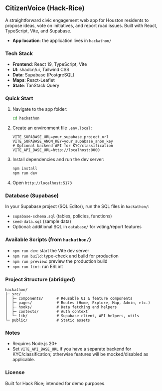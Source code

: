 ## CitizenVoice (Hack-Rice)

A straightforward civic engagement web app for Houston residents to propose ideas, vote on initiatives, and report road issues. Built with React, TypeScript, Vite, and Supabase.

- **App location**: the application lives in `hackathon/`

### Tech Stack
- **Frontend**: React 19, TypeScript, Vite
- **UI**: shadcn/ui, Tailwind CSS
- **Data**: Supabase (PostgreSQL)
- **Maps**: React-Leaflet
- **State**: TanStack Query

### Quick Start
1. Navigate to the app folder:
   ```bash
   cd hackathon
   ```
2. Create an environment file `.env.local`:
   ```env
   VITE_SUPABASE_URL=your_supabase_project_url
   VITE_SUPABASE_ANON_KEY=your_supabase_anon_key
   # Optional backend API for KYC/classification
   VITE_API_BASE_URL=http://localhost:8000
   ```
3. Install dependencies and run the dev server:
   ```bash
   npm install
   npm run dev
   ```
4. Open `http://localhost:5173`

### Database (Supabase)
In your Supabase project (SQL Editor), run the SQL files in `hackathon/`:
- `supabase-schema.sql` (tables, policies, functions)
- `seed-data.sql` (sample data)
- Optional: additional SQL in `database/` for voting/report features

### Available Scripts (from `hackathon/`)
- `npm run dev`: start the Vite dev server
- `npm run build`: type-check and build for production
- `npm run preview`: preview the production build
- `npm run lint`: run ESLint

### Project Structure (abridged)
```
hackathon/
├─ src/
│  ├─ components/      # Reusable UI & feature components
│  ├─ pages/           # Routes (Home, Explore, Map, Admin, etc.)
│  ├─ hooks/           # Data fetching and helpers
│  ├─ contexts/        # Auth context
│  └─ lib/             # Supabase client, API helpers, utils
└─ public/             # Static assets
```

### Notes
- Requires Node.js 20+
- Set `VITE_API_BASE_URL` if you have a separate backend for KYC/classification; otherwise features will be mocked/disabled as applicable.

### License
Built for Hack Rice; intended for demo purposes.